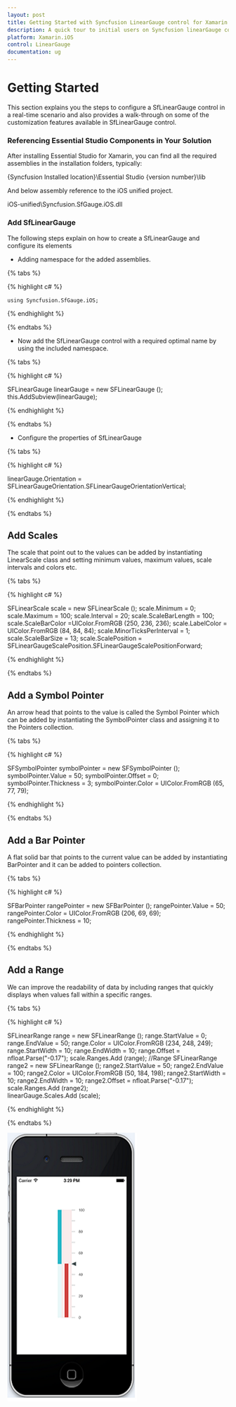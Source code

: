 ```yaml
---
layout: post
title: Getting Started with Syncfusion LinearGauge control for Xamarin.iOS
description: A quick tour to initial users on Syncfusion linearGauge control for Xamarin.iOS platform 
platform: Xamarin.iOS
control: LinearGauge
documentation: ug
---
```


# Getting Started

This section explains you the steps to configure a SfLinearGauge control in a real-time scenario and also provides a walk-through on some of the customization features available in SfLinearGauge control.

### Referencing Essential Studio Components in Your Solution

After installing Essential Studio for Xamarin, you can find all the required assemblies in the installation folders, typically:

{Syncfusion Installed location}\Essential Studio {version number}\lib

And below assembly reference to the iOS unified project.

iOS-unified\Syncfusion.SfGauge.iOS.dll 

### Add SfLinearGauge

The following steps explain on how to create a SfLinearGauge and configure its elements

* Adding namespace for the added assemblies. 

{% tabs %}

{% highlight c# %}

	using Syncfusion.SfGauge.iOS; 

{% endhighlight %}

{% endtabs %}

* Now add the SfLinearGauge control with a required optimal name by using the included namespace.

{% tabs %}

{% highlight c# %}

SFLinearGauge  linearGauge = new SFLinearGauge ();
this.AddSubview(linearGauge);

{% endhighlight %}

{% endtabs %}

* Configure the properties of SfLinearGauge

{% tabs %}

{% highlight c# %}

linearGauge.Orientation = SFLinearGaugeOrientation.SFLinearGaugeOrientationVertical;

{% endhighlight %}

{% endtabs %}

## Add Scales

The scale that point out to the values can be added by instantiating LinearScale class and setting minimum values, maximum values, scale intervals and colors etc.

{% tabs %}

{% highlight c# %}

SFLinearScale scale = new SFLinearScale ();
scale.Minimum = 0;
scale.Maximum = 100;
scale.Interval = 20;
scale.ScaleBarLength = 100;
scale.ScaleBarColor =UIColor.FromRGB (250, 236, 236);
scale.LabelColor = UIColor.FromRGB (84, 84, 84); 
scale.MinorTicksPerInterval = 1;
scale.ScaleBarSize = 13;
scale.ScalePosition = SFLinearGaugeScalePosition.SFLinearGaugeScalePositionForward;
	
{% endhighlight %}

{% endtabs %}

## Add a Symbol Pointer

An arrow head that points to the value is called the Symbol Pointer which can be added by instantiating the SymbolPointer class and assigning it to the Pointers collection.

{% tabs %}

{% highlight c# %}

SFSymbolPointer symbolPointer = new SFSymbolPointer ();
symbolPointer.Value = 50;
symbolPointer.Offset = 0;
symbolPointer.Thickness = 3;
symbolPointer.Color = UIColor.FromRGB (65, 77, 79);        

{% endhighlight %}	

{% endtabs %}	
	
## Add a Bar Pointer

A flat solid bar that points to the current value can be added by instantiating BarPointer and it can be added to pointers collection.

{% tabs %}

{% highlight c# %}

SFBarPointer rangePointer = new SFBarPointer ();
rangePointer.Value = 50;
rangePointer.Color = UIColor.FromRGB (206, 69, 69);
rangePointer.Thickness = 10;
			
{% endhighlight %}

{% endtabs %}

## Add a Range

We can improve the readability of data by including ranges that quickly displays when values fall within a specific ranges.

{% tabs %}

{% highlight c# %}

SFLinearRange range = new SFLinearRange ();
range.StartValue = 0;
range.EndValue = 50;
range.Color = UIColor.FromRGB (234, 248, 249);
range.StartWidth = 10;
range.EndWidth = 10;
range.Offset = nfloat.Parse("-0.17");
scale.Ranges.Add (range);
//Range
SFLinearRange range2 = new SFLinearRange ();
range2.StartValue = 50;
range2.EndValue = 100;
range2.Color = UIColor.FromRGB (50, 184, 198);
range2.StartWidth = 10;
range2.EndWidth = 10;
range2.Offset = nfloat.Parse("-0.17");
scale.Ranges.Add (range2);        
linearGauge.Scales.Add (scale);

{% endhighlight %}

{% endtabs %}

![](images/Xamarin.iOS.png)



